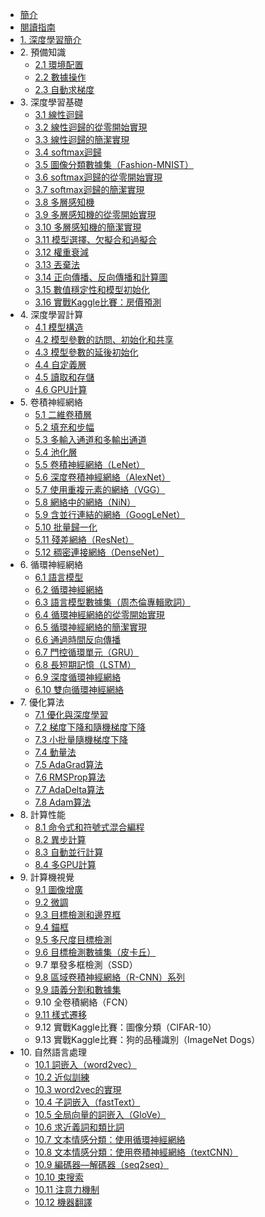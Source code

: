 * [簡介]()
* [閱讀指南](read_guide.md)
* [1. 深度學習簡介](chapter01_DL-intro/deep-learning-intro.md)
* 2\. 預備知識
   * [2.1 環境配置](chapter02_prerequisite/2.1_install.md)
   * [2.2 數據操作](chapter02_prerequisite/2.2_tensor.md)
   * [2.3 自動求梯度](chapter02_prerequisite/2.3_autograd.md)
* 3\. 深度學習基礎
   * [3.1 線性迴歸](chapter03_DL-basics/3.1_linear-regression.md)
   * [3.2 線性迴歸的從零開始實現](chapter03_DL-basics/3.2_linear-regression-scratch.md)
   * [3.3 線性迴歸的簡潔實現](chapter03_DL-basics/3.3_linear-regression-pytorch.md)
   * [3.4 softmax迴歸](chapter03_DL-basics/3.4_softmax-regression.md)
   * [3.5 圖像分類數據集（Fashion-MNIST）](chapter03_DL-basics/3.5_fashion-mnist.md)
   * [3.6 softmax迴歸的從零開始實現](chapter03_DL-basics/3.6_softmax-regression-scratch.md)
   * [3.7 softmax迴歸的簡潔實現](chapter03_DL-basics/3.7_softmax-regression-pytorch.md)
   * [3.8 多層感知機](chapter03_DL-basics/3.8_mlp.md)
   * [3.9 多層感知機的從零開始實現](chapter03_DL-basics/3.9_mlp-scratch.md)
   * [3.10 多層感知機的簡潔實現](chapter03_DL-basics/3.10_mlp-pytorch.md)
   * [3.11 模型選擇、欠擬合和過擬合](chapter03_DL-basics/3.11_underfit-overfit.md)
   * [3.12 權重衰減](chapter03_DL-basics/3.12_weight-decay.md)
   * [3.13 丟棄法](chapter03_DL-basics/3.13_dropout.md)
   * [3.14 正向傳播、反向傳播和計算圖](chapter03_DL-basics/3.14_backprop.md)
   * [3.15 數值穩定性和模型初始化](chapter03_DL-basics/3.15_numerical-stability-and-init.md)
   * [3.16 實戰Kaggle比賽：房價預測](chapter03_DL-basics/3.16_kaggle-house-price.md)
* 4\. 深度學習計算
   * [4.1 模型構造](chapter04_DL_computation/4.1_model-construction.md)
   * [4.2 模型參數的訪問、初始化和共享](chapter04_DL_computation/4.2_parameters.md)
   * [4.3 模型參數的延後初始化](chapter04_DL_computation/4.3_deferred-init.md)
   * [4.4 自定義層](chapter04_DL_computation/4.4_custom-layer.md)
   * [4.5 讀取和存儲](chapter04_DL_computation/4.5_read-write.md)
   * [4.6 GPU計算](chapter04_DL_computation/4.6_use-gpu.md)
* 5\. 卷積神經網絡
   * [5.1 二維卷積層](chapter05_CNN/5.1_conv-layer.md)
   * [5.2 填充和步幅](chapter05_CNN/5.2_padding-and-strides.md)
   * [5.3 多輸入通道和多輸出通道](chapter05_CNN/5.3_channels.md)
   * [5.4 池化層](chapter05_CNN/5.4_pooling.md)
   * [5.5 卷積神經網絡（LeNet）](chapter05_CNN/5.5_lenet.md)
   * [5.6 深度卷積神經網絡（AlexNet）](chapter05_CNN/5.6_alexnet.md)
   * [5.7 使用重複元素的網絡（VGG）](chapter05_CNN/5.7_vgg.md)
   * [5.8 網絡中的網絡（NiN）](chapter05_CNN/5.8_nin.md)
   * [5.9 含並行連結的網絡（GoogLeNet）](chapter05_CNN/5.9_googlenet.md)
   * [5.10 批量歸一化](chapter05_CNN/5.10_batch-norm.md)
   * [5.11 殘差網絡（ResNet）](chapter05_CNN/5.11_resnet.md)
   * [5.12 稠密連接網絡（DenseNet）](chapter05_CNN/5.12_densenet.md)
* 6\. 循環神經網絡
   * [6.1 語言模型](chapter06_RNN/6.1_lang-model.md)
   * [6.2 循環神經網絡](chapter06_RNN/6.2_rnn.md)
   * [6.3 語言模型數據集（周杰倫專輯歌詞）](chapter06_RNN/6.3_lang-model-dataset.md)
   * [6.4 循環神經網絡的從零開始實現](chapter06_RNN/6.4_rnn-scratch.md)
   * [6.5 循環神經網絡的簡潔實現](chapter06_RNN/6.5_rnn-pytorch.md)
   * [6.6 通過時間反向傳播](chapter06_RNN/6.6_bptt.md)
   * [6.7 門控循環單元（GRU）](chapter06_RNN/6.7_gru.md)
   * [6.8 長短期記憶（LSTM）](chapter06_RNN/6.8_lstm.md)
   * [6.9 深度循環神經網絡](chapter06_RNN/6.9_deep-rnn.md)
   * [6.10 雙向循環神經網絡](chapter06_RNN/6.10_bi-rnn.md)
* 7\. 優化算法
   * [7.1 優化與深度學習](chapter07_optimization/7.1_optimization-intro.md)
   * [7.2 梯度下降和隨機梯度下降](chapter07_optimization/7.2_gd-sgd.md)
   * [7.3 小批量隨機梯度下降](chapter07_optimization/7.3_minibatch-sgd.md)
   * [7.4 動量法](chapter07_optimization/7.4_momentum.md)
   * [7.5 AdaGrad算法](chapter07_optimization/7.5_adagrad.md)
   * [7.6 RMSProp算法](chapter07_optimization/7.6_rmsprop.md)
   * [7.7 AdaDelta算法](chapter07_optimization/7.7_adadelta.md)
   * [7.8 Adam算法](chapter07_optimization/7.8_adam.md)
* 8\. 計算性能
   * [8.1 命令式和符號式混合編程](chapter08_computational-performance/8.1_hybridize.md)
   * [8.2 異步計算](chapter08_computational-performance/8.2_async-computation.md)
   * [8.3 自動並行計算](chapter08_computational-performance/8.3_auto-parallelism.md)
   * [8.4 多GPU計算](chapter08_computational-performance/8.4_multiple-gpus.md)
* 9\. 計算機視覺
   * [9.1 圖像增廣](chapter09_computer-vision/9.1_image-augmentation.md)
   * [9.2 微調](chapter09_computer-vision/9.2_fine-tuning.md)
   * [9.3 目標檢測和邊界框](chapter09_computer-vision/9.3_bounding-box.md)
   * [9.4 錨框](chapter09_computer-vision/9.4_anchor.md)
   * [9.5 多尺度目標檢測](chapter09_computer-vision/9.5_multiscale-object-detection.md)
   * [9.6 目標檢測數據集（皮卡丘）](chapter09_computer-vision/9.6_object-detection-dataset.md)
   * 9.7 單發多框檢測（SSD）
   * [9.8 區域卷積神經網絡（R-CNN）系列](chapter09_computer-vision/9.8_rcnn.md)
   * [9.9 語義分割和數據集](chapter09_computer-vision/9.9_semantic-segmentation-and-dataset.md)
   * 9.10 全卷積網絡（FCN）
   * [9.11 樣式遷移](chapter09_computer-vision/9.11_neural-style.md)
   * 9.12 實戰Kaggle比賽：圖像分類（CIFAR-10）
   * 9.13 實戰Kaggle比賽：狗的品種識別（ImageNet Dogs）
* 10\. 自然語言處理
   * [10.1 詞嵌入（word2vec）](chapter10_natural-language-processing/10.1_word2vec.md)
   * [10.2 近似訓練](chapter10_natural-language-processing/10.2_approx-training.md)
   * [10.3 word2vec的實現](chapter10_natural-language-processing/10.3_word2vec-pytorch.md)
   * [10.4 子詞嵌入（fastText）](chapter10_natural-language-processing/10.4_fasttext.md)
   * [10.5 全局向量的詞嵌入（GloVe）](chapter10_natural-language-processing/10.5_glove.md)
   * [10.6 求近義詞和類比詞](chapter10_natural-language-processing/10.6_similarity-analogy.md)
   * [10.7 文本情感分類：使用循環神經網絡](chapter10_natural-language-processing/10.7_sentiment-analysis-rnn.md)
   * [10.8 文本情感分類：使用卷積神經網絡（textCNN）](chapter10_natural-language-processing/10.8_sentiment-analysis-cnn.md)
   * [10.9 編碼器—解碼器（seq2seq）](chapter10_natural-language-processing/10.9_seq2seq.md)
   * [10.10 束搜索](chapter10_natural-language-processing/10.10_beam-search.md)
   * [10.11 注意力機制](chapter10_natural-language-processing/10.11_attention.md)
   * [10.12 機器翻譯](chapter10_natural-language-processing/10.12_machine-translation.md)
